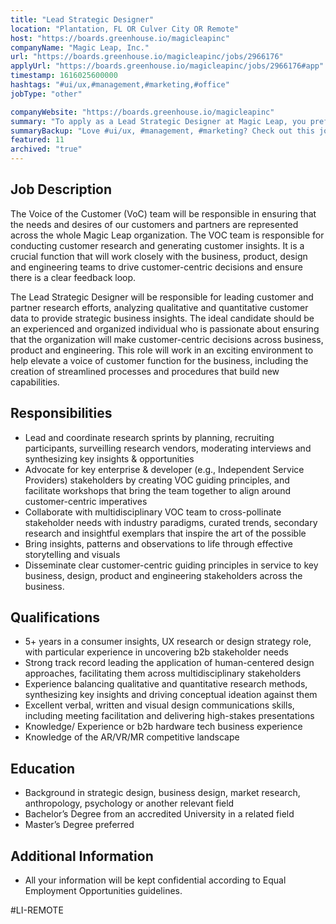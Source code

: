 ```yaml
---
title: "Lead Strategic Designer"
location: "Plantation, FL OR Culver City OR Remote"
host: "https://boards.greenhouse.io/magicleapinc"
companyName: "Magic Leap, Inc."
url: "https://boards.greenhouse.io/magicleapinc/jobs/2966176"
applyUrl: "https://boards.greenhouse.io/magicleapinc/jobs/2966176#app"
timestamp: 1616025600000
hashtags: "#ui/ux,#management,#marketing,#office"
jobType: "other"

companyWebsite: "https://boards.greenhouse.io/magicleapinc"
summary: "To apply as a Lead Strategic Designer at Magic Leap, you preferably need to have 5+ years in a consumer insights, UX research or design strategy role, with particular experience in uncovering b2b stakeholder needs."
summaryBackup: "Love #ui/ux, #management, #marketing? Check out this job post!"
featured: 11
archived: "true"
---
```


## Job Description

The Voice of the Customer (VoC) team will be responsible in ensuring that the needs and desires of our customers and partners are represented across the whole Magic Leap organization. The VOC team is responsible for conducting customer research and generating customer insights. It is a crucial function that will work closely with the business, product, design and engineering teams to drive customer-centric decisions and ensure there is a clear feedback loop.

The Lead Strategic Designer will be responsible for leading customer and partner research efforts, analyzing qualitative and quantitative customer data to provide strategic business insights. The ideal candidate should be an experienced and organized individual who is passionate about ensuring that the organization will make customer-centric decisions across business, product and engineering. This role will work in an exciting environment to help elevate a voice of customer function for the business, including the creation of streamlined processes and procedures that build new capabilities.

## Responsibilities

*   Lead and coordinate research sprints by planning, recruiting participants, surveilling research vendors, moderating interviews and synthesizing key insights & opportunities
*   Advocate for key enterprise & developer (e.g., Independent Service Providers) stakeholders by creating VOC guiding principles, and facilitate workshops that bring the team together to align around customer-centric imperatives 
*   Collaborate with multidisciplinary VOC team to cross-pollinate stakeholder needs with industry paradigms, curated trends, secondary research and insightful exemplars that inspire the art of the possible
*   Bring insights, patterns and observations to life through effective storytelling and visuals
*   Disseminate clear customer-centric guiding principles in service to key business, design, product and engineering stakeholders across the business.

## Qualifications

*   5+ years in a consumer insights, UX research or design strategy role, with particular experience in uncovering b2b stakeholder needs
*   Strong track record leading the application of human-centered design approaches, facilitating them across multidisciplinary stakeholders
*   Experience balancing qualitative and quantitative research methods, synthesizing key insights and driving conceptual ideation against them
*   Excellent verbal, written and visual design communications skills, including meeting facilitation and delivering high-stakes presentations
*   Knowledge/ Experience or b2b hardware tech business experience
*   Knowledge of the AR/VR/MR competitive landscape

## Education

*   Background in strategic design, business design, market research, anthropology, psychology or another relevant field
*   Bachelor’s Degree from an accredited University in a related field
*   Master’s Degree preferred

## Additional Information

*   All your information will be kept confidential according to Equal Employment Opportunities guidelines.

#LI-REMOTE
